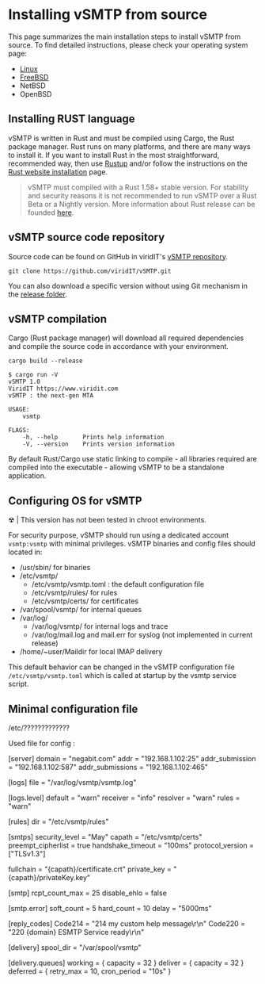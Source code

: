 # Installing vSMTP from source

This page summarizes the main installation steps to install vSMTP from source.
To find detailed instructions, please check your operating system page:

- [Linux]
- [FreeBSD]
- NetBSD
- OpenBSD

[Linux]: linux.md
[FreeBSD]: freebsd.md

## Installing RUST language

vSMTP is written in Rust and must be compiled using Cargo, the Rust package manager. Rust runs on many platforms, and there are many ways to install it. If you want to install Rust in the most straightforward, recommended way, then use [Rustup] and/or follow the instructions on the [Rust website installation] page.

[Rustup]: https://github.com/rust-lang/rustup
[Rust website installation]: https://www.rust-lang.org/tools/install

> vSMTP must compiled with a Rust 1.58+ stable version. For stability and security reasons it is not recommended to run vSMTP over a Rust Beta or a Nightly version. More information about Rust release can be founded [here].

[here]: https://doc.rust-lang.org/book/appendix-07-nightly-rust.html

## vSMTP source code repository

Source code can be found on GitHub in viridIT's [vSMTP repository].

[vSMTP repository]: https://github.com/viridIT/vSMTP

```shell
git clone https://github.com/viridIT/vSMTP.git
```

You can also download a specific version without using Git mechanism in the [release folder].

[release folder]: https://github.com/viridIT/vSMTP/releases

## vSMTP compilation

Cargo (Rust package manager) will download all required dependencies and compile the source code in accordance with your environment.

```shell
cargo build --release
```

```shell
$ cargo run -V
vSMTP 1.0
ViridIT https://www.viridit.com
vSMTP : the next-gen MTA

USAGE:
    vsmtp

FLAGS:
    -h, --help       Prints help information
    -V, --version    Prints version information
```

By default Rust/Cargo use static linking to compile - all libraries required are compiled into the executable - allowing vSMTP to be a standalone application.

## Configuring OS for vSMTP

&#9762; | This version has not been tested in chroot environments.

For security purpose, vSMTP should run using a dedicated account `vsmtp:vsmtp` with minimal privileges.
vSMTP binaries and config files should located in:

- /usr/sbin/ for binaries
- /etc/vsmtp/
  - /etc/vsmtp/vsmtp.toml : the default configuration file
  - /etc/vsmtp/rules/ for rules
  - /etc/vsmtp/certs/ for certificates
- /var/spool/vsmtp/ for internal queues
- /var/log/
  - /var/log/vsmtp/ for internal logs and trace
  - /var/log/mail.log and mail.err for syslog (not implemented in current release)
- /home/~user/Maildir for local IMAP delivery

This default behavior can be changed in the vSMTP configuration file `/etc/vsmtp/vsmtp.toml` which is called at startup by the vsmtp service script.

## Minimal configuration file

/etc/?????????????



Used file for config :

[server]
domain = "negabit.com"
addr = "192.168.1.102:25"
addr_submission = "192.168.1.102:587"
addr_submissions = "192.168.1.102:465"

[logs]
file = "/var/log/vsmtp/vsmtp.log"

[logs.level]
default = "warn"
receiver = "info"
resolver = "warn"
rules = "warn"

[rules]
dir = "/etc/vsmtp/rules"

[smtps]
security_level = "May"
capath = "/etc/vsmtp/certs"
preempt_cipherlist = true
handshake_timeout = "100ms"
protocol_version = ["TLSv1.3"]

fullchain = "{capath}/certificate.crt"
private_key = "{capath}/privateKey.key"

[smtp]
rcpt_count_max = 25
disable_ehlo = false

[smtp.error]
soft_count = 5
hard_count = 10
delay = "5000ms"

[reply_codes]
Code214 = "214 my custom help message\r\n"
Code220 = "220 {domain} ESMTP Service ready\r\n"

[delivery]
spool_dir = "/var/spool/vsmtp"

[delivery.queues]
working = { capacity = 32 }
deliver = { capacity = 32 }
deferred = { retry_max = 10, cron_period = "10s" }
